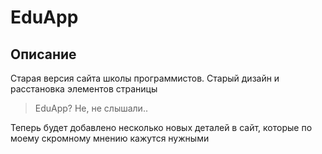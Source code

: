 # EduApp

## Описание ##
Старая версия сайта школы программистов. Старый дизайн и расстановка элементов страницы

>EduApp? Не, не слышали..

Теперь будет добавлено несколько новых деталей в сайт, которые по моему скромному мнению кажутся нужными
